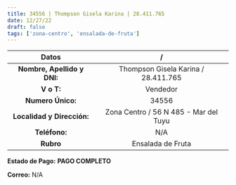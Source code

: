 ```yaml
---
title: 34556 | Thompson Gisela Karina | 28.411.765
date: 12/27/22
draft: false
tags: ['zona-centro', 'ensalada-de-fruta']
---
```


|          **Datos**          |                   /                   |
|:---------------------------:|:-------------------------------------:|
| **Nombre, Apellido y DNI:** |  Thompson Gisela Karina / 28.411.765  |
|          **V o T:**         |                Vendedor               |
|      **Numero Único:**      |                 34556                 |
|  **Localidad y Dirección:** | Zona Centro / 56 N 485 - Mar del Tuyu |
|        **Teléfono:**        |                 N/A                  |
|          **Rubro**          |                  Ensalada de Fruta                  |

**Estado de Pago:** **PAGO COMPLETO**

**Correo:** N/A
